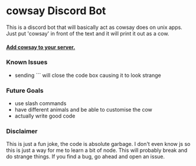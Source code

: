 # cowsay Discord Bot
This is a discord bot that will basically act as cowsay does on unix apps. Just put 'cowsay' in front of the text and it will print it out as a cow.

#### [Add cowsay to your server.](https://discord.com/oauth2/authorize?client_id=799105431691460699&scope=bot&permissions=10240 "Add cowsay to your server.")

### Known Issues

- sending \`\`\` will close the code box causing it to look strange

### Future Goals
- use slash commands
- have different animals and be able to customise the cow
- actually write good code

### Disclaimer
This is just a fun joke, the code is absolute garbage. I don't even know js so this is just a way for me to learn a bit of node. This will probably break and do strange things. If you find a bug, go ahead and open an issue.
